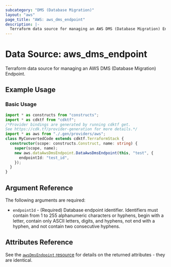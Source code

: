 ```yaml
---
subcategory: "DMS (Database Migration)"
layout: "aws"
page_title: "AWS: aws_dms_endpoint"
description: |-
  Terraform data source for managing an AWS DMS (Database Migration) Endpoint.
---
```


# Data Source: aws_dms_endpoint

Terraform data source for managing an AWS DMS (Database Migration) Endpoint.

## Example Usage

### Basic Usage

```typescript
import * as constructs from "constructs";
import * as cdktf from "cdktf";
/*Provider bindings are generated by running cdktf get.
See https://cdk.tf/provider-generation for more details.*/
import * as aws from "./.gen/providers/aws";
class MyConvertedCode extends cdktf.TerraformStack {
  constructor(scope: constructs.Construct, name: string) {
    super(scope, name);
    new aws.dataAwsDmsEndpoint.DataAwsDmsEndpoint(this, "test", {
      endpointId: "test_id",
    });
  }
}

```

## Argument Reference

The following arguments are required:

* `endpointId` - (Required) Database endpoint identifier. Identifiers must contain from 1 to 255 alphanumeric characters or hyphens, begin with a letter, contain only ASCII letters, digits, and hyphens, not end with a hyphen, and not contain two consecutive hyphens.

## Attributes Reference

See the [`awsDmsEndpoint` resource](https://registry.terraform.io/providers/hashicorp/aws/latest/docs/resources/dms_endpoint) for details on the returned attributes - they are identical.

<!-- cache-key: cdktf-0.17.0-pre.15 input-0428366f7f8d0cfa94a2d46ae061b21e6317084d0964300f57890f566dca5c17 -->